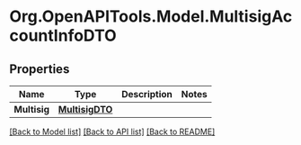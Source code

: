 # Org.OpenAPITools.Model.MultisigAccountInfoDTO

## Properties

Name | Type | Description | Notes
------------ | ------------- | ------------- | -------------
**Multisig** | [**MultisigDTO**](MultisigDTO.md) |  | 

[[Back to Model list]](../README.md#documentation-for-models) [[Back to API list]](../README.md#documentation-for-api-endpoints) [[Back to README]](../README.md)

